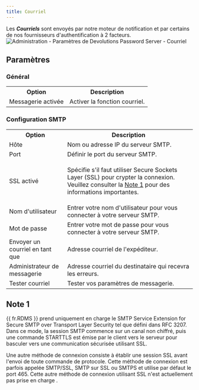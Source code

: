 ```yaml
---
title: Courriel
---
```

Les ***Courriels*** sont envoyés par notre moteur de notification et par certains de nos fournisseurs d&apos;authentification à 2 facteurs.  
![Administration - Paramètres de Devolutions Password Server - Courriel](/img/fr/server/ServerOp8013.png) 

## Paramètres 

### Général 

<table>
	<tr>
		<th>
Option 
		</th>
		<th>
Description 
		</th>
	</tr>
	<tr>
		<td>
Messagerie activée 
		</td>
		<td>
Activer la fonction courriel. 
		</td>
	</tr>
</table>

### Configuration SMTP 

<table>
	<tr>
		<th>
Option 
		</th>
		<th>
Description 
		</th>
	</tr>
	<tr>
		<td>
Hôte 
		</td>
		<td>
Nom ou adresse IP du serveur SMTP. 
		</td>
	</tr>
	<tr>
		<td>
Port 
		</td>
		<td>
Définir le port du serveur SMTP. 
		</td>
	</tr>
	<tr>
		<td>
SSL activé 
		</td>
		<td>

Spécifie s&apos;il faut utiliser Secure Sockets Layer (SSL) pour crypter la connexion. Veuillez consulter la [Note 1](#note-1) pour des informations importantes. 
		</td>
	</tr>
	<tr>
		<td>
Nom d&apos;utilisateur 
		</td>
		<td>
Entrer votre nom d&apos;utilisateur pour vous connecter à votre serveur SMTP. 
		</td>
	</tr>
	<tr>
		<td>
Mot de passe 
		</td>
		<td>
Entrer votre mot de passe pour vous connecter à votre serveur SMTP. 
		</td>
	</tr>
	<tr>
		<td>
Envoyer un courriel en tant que 
		</td>
		<td>
Adresse courriel de l&apos;expéditeur. 
		</td>
	</tr>
	<tr>
		<td>
Administrateur de messagerie 
		</td>
		<td>
Adresse courriel du destinataire qui recevra les erreurs. 
		</td>
	</tr>
	<tr>
		<td>
Tester courriel 
		</td>
		<td>
Tester vos paramètres de messagerie. 
		</td>
	</tr>
</table>

## Note 1 

{{ fr.RDMS }} prend uniquement en charge le SMTP Service Extension for Secure SMTP over Transport Layer Security tel que défini dans RFC 3207. Dans ce mode, la session SMTP commence sur un canal non chiffré, puis une commande STARTTLS est émise par le client vers le serveur pour basculer vers une communication sécurisée utilisant SSL.  

Une autre méthode de connexion consiste à établir une session SSL avant l&apos;envoi de toute commande de protocole. Cette méthode de connexion est parfois appelée SMTP/SSL, SMTP sur SSL ou SMTPS et utilise par défaut le port 465. Cette autre méthode de connexion utilisant SSL n&apos;est actuellement pas prise en charge . 

